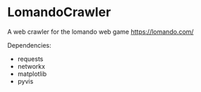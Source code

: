 # LomandoCrawler
A web crawler for the lomando web game https://lomando.com/

Dependencies:
* requests
* networkx
* matplotlib
* pyvis
